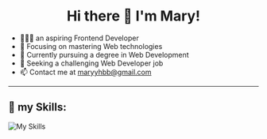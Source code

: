 <h1 align="center">Hi there 👋 I'm Mary!</h1>

- 👩🏻‍💻 an aspiring Frontend Developer
- 🚀 Focusing on mastering Web technologies
- 🔭 Currently pursuing a degree in Web Development
- 👀 Seeking a challenging Web Developer job
- 📫 Contact me at maryyhbb@gmail.com


------------------

## 🧠 my Skills:

![My Skills](https://skillicons.dev/icons?i=html,css,js,ts,react,angular,nodejs,next,webpack,git,github,vscode,md,bootstrap)

